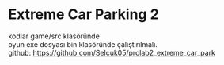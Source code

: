 # Extreme Car Parking 2

kodlar game/src klasöründe<br>
oyun exe dosyası bin klasöründe çalıştırılmalı.<br>
github: https://github.com/Selcuk05/prolab2_extreme_car_park